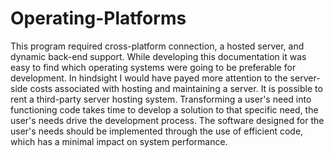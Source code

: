 # Operating-Platforms
This program required cross-platform connection, a hosted server, and dynamic back-end support. While developing this documentation it was easy to find which operating systems were going to be preferable for development. In hindsight I would have payed more attention to the server-side costs associated with hosting and maintaining a server. It is possible to rent a third-party server hosting system. Transforming a user's need into functioning code takes time to develop a solution to that specific need, the user's needs drive the development process. The software designed for the user's needs should be implemented through the use of efficient code, which has a minimal impact on system performance.

